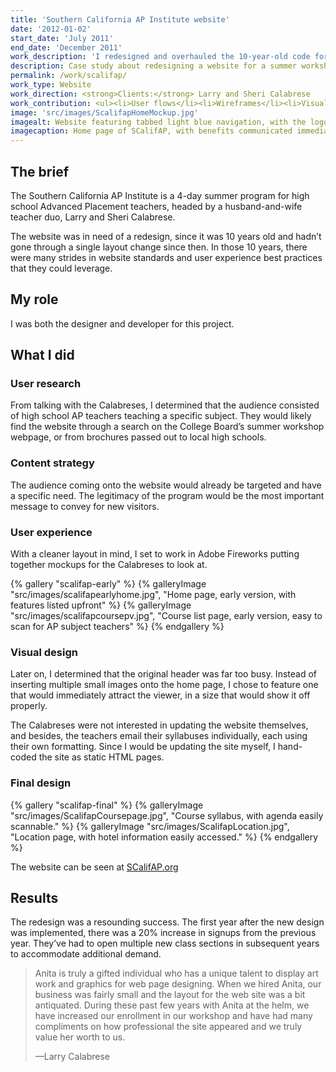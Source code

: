 ```yaml
---
title: 'Southern California AP Institute website'
date: '2012-01-02'
start_date: 'July 2011'
end_date: 'December 2011'
work_description: 'I redesigned and overhauled the 10-year-old code for the <a href="https://scalifap.org/">Southern California AP Institute website</a>, switching from a table layout to one controlled by CSS. Registration in the following year increased by 20%. The visual redesign bolstered the outward credibility of the organization, shown by a 20% immediate increase in registrations and the opening of new class sections to accommodate additional demand.'
description: Case study about redesigning a website for a summer workshop for high school AP teachers.
permalink: /work/scalifap/
work_type: Website
work_direction: <strong>Clients:</strong> Larry and Sheri Calabrese
work_contribution: <ul><li>User flows</li><li>Wireframes</li><li>Visual design</li><li>HTML, CSS3</li><li>Tearing my hair out testing Internet Explorer 6 compatibility</li></ul>
image: 'src/images/ScalifapHomeMockup.jpg'
imagealt: Website featuring tabbed light blue navigation, with the logo tucked into the corner to feature a dramatic cliffside.
imagecaption: Home page of SCalifAP, with benefits communicated immediately (including the lovely Palos Verdes coast!)
---
```


## The brief

The Southern California AP Institute is a 4-day summer program for high school Advanced Placement teachers, headed by a husband-and-wife teacher duo, Larry and Sheri Calabrese.

The website was in need of a redesign, since it was 10 years old and hadn’t gone through a single layout change since then. In those 10 years, there were many strides in website standards and user experience best practices that they could leverage.

## My role

I was both the designer and developer for this project.

## What I did

### User research

From talking with the Calabreses, I determined that the audience consisted of high school AP teachers teaching a specific subject. They would likely find the website through a search on the College Board’s summer workshop webpage, or from brochures passed out to local high schools.

### Content strategy

The audience coming onto the website would already be targeted and have a specific need. The legitimacy of the program would be the most important message to convey for new visitors.

### User experience

With a cleaner layout in mind, I set to work in Adobe Fireworks putting together mockups for the Calabreses to look at.

{% gallery "scalifap-early" %}
	{% galleryImage "src/images/scalifapearlyhome.jpg", "Home page, early version, with features listed upfront" %}
	{% galleryImage "src/images/scalifapcoursepv.jpg", "Course list page, early version, easy to scan for AP subject teachers" %}
{% endgallery %} 

### Visual design

Later on, I determined that the original header was far too busy. Instead of inserting multiple small images onto the home page, I chose to feature one that would immediately attract the viewer, in a size that would show it off properly.

The Calabreses were not interested in updating the website themselves, and besides, the teachers email their syllabuses individually, each using their own formatting. Since I would be updating the site myself, I hand-coded the site as static HTML pages.

### Final design

{% gallery "scalifap-final" %}
	{% galleryImage "src/images/ScalifapCoursepage.jpg", "Course syllabus, with agenda easily scannable." %}
	{% galleryImage "src/images/ScalifapLocation.jpg", "Location page, with hotel information easily accessed." %}
{% endgallery %}

The website can be seen at [SCalifAP.org](http://scalifap.org/)

## Results

The redesign was a resounding success. The first year after the new design was implemented, there was a 20% increase in signups from the previous year. They’ve had to open multiple new class sections in subsequent years to accommodate additional demand.

> Anita is truly a gifted individual who has a unique talent to display art work and graphics for web page designing. When we hired Anita, our business was fairly small and the layout for the web site was a bit antiquated. During these past few years with Anita at the helm, we have increased our enrollment in our workshop and have had many compliments on how professional the site appeared and we truly value her worth to us.  
>
>—Larry Calabrese
